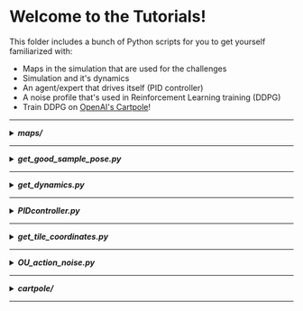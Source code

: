 # Welcome to the Tutorials! 
This folder includes a bunch of Python scripts for you to get yourself familiarized with:
- Maps in the simulation that are used for the challenges
- Simulation and it's dynamics
- An agent/expert that drives itself (PID controller)
- A noise profile that's used in Reinforcement Learning training (DDPG)
- Train DDPG on [OpenAI's Cartpole](https://gym.openai.com/envs/CartPole-v0/)!

---
<details>
<summary><b><i>maps/</i></b></summary>

By the time this code is published, these are all the available maps we have in Duckietown:
```shell script
cd challenge-aido_RL-IL
tree tutorials/maps
``` 
![show maps](images/maps.png)

Every map is stored in a `.yaml` file where each map is constructed tile-by-tile, as well as some objects such as; 
static & non-static Duckiebots, pedestrians, traffic lights, etc. Please see [this repository](https://github.com/duckietown/gym-duckietown#map-file-format) if you want to construct a
new map or want to get more information. In addition, check out this [great notebook](https://github.com/duckietown/duckietown-world/blob/daffy/notebooks/30-DuckietownWorld-maps.ipynb)
for a better and broader perspective on the maps available!


</details>

---
<details>
<summary><b><i>get_good_sample_pose.py</i></b></summary>

This script outputs a 'good' starting position and angle for an agent, given a map. That means, agent starts at a point
that is close to the center of a lane and starts at an angle that is close to zero, which means agent is aligned with
the lane. Example usage:

```shell script
cd challenge-aido_RL-IL/tutorials
python get_good_sample_pose.py -m "zigzag_dists"
```
which returns the starting position of the car in `(x,y,z)` coordinates and the alignment with the lane in `degrees`
for the map `zigzag_dists`. e.g. Angle `0` means the car is perfectly aligned with the right-lane's center line. Angle `45` means the car needs to turn 45 degrees to be
aligned with the  right-lane's center line.

Keep it in mind that a map name has to be given as an argument(`-m` which stands for 'map')


</details>

---
<details>
<summary><b><i>get_dynamics.py</i></b></summary>

Let's get our hands dirty and play with the simulator/environment!
In other words, let's have a look at the dynamics of the simulator and try to get an answer to the
following questions:
- What's the full-speed of the our car/duckie-bot? 
- How many time-steps or seconds does it need to reach to full-speed? 
- Can we go backwards and what the max. speed we can reach while diriving to backwards?
- How many time-steps or seconds does it need to stop?

In order to answer some of the questions above, if not all, I performed a test where I manually control the car and
collect some data. 

Here's the processed version of the data collected from my test: ![get_dynamics_processed](images/get_dynamics_processed.png)
> Please see the raw data and the graph [here](https://docs.google.com/spreadsheets/d/1Z7T850Boy9YJm9lRytTkmAFld-AV8DBCbTb3Lo4PRIM/edit?usp=sharing) for more information.

#### Take-aways:

- The full-speed is: `0.6 m/s` 
- It takes `≈0.858 seconds` or `≈26 time-steps` to reach to full-speed from `0 m/s`
- It takes `≈0.858 seconds` or `≈26 time-steps` to reach to `0 m/s` from full-speed(`0.6 m/s`)

These details will become important when building/training algorithms!

<details>
<summary><i><b>***</b> Click to see the <b>spoiler</b> where this will be important! <b>***</b></i></summary>

When training a reinforcement learning algorithm (the one we use is called DDPG) we let the agent apply the same action
for a fixed number of times, because it takes some time to achieve speed! That fixed number will be called `frame_skip`
which you will encounter when creating the simulator instance [as in here](https://github.com/rizavelioglu/challenge-aido_RL-IL/blob/82f84a31ce46585b97498ed56ee6d794e8bd0038/duckietown_rl/env.py#L5)! 
</details>

---

##### Important Note:

As soon as the script is executed, the data is getting aggregated. And once
"ENTER" is hit from the keyboard, then the data is saved to a file: `get_dynamics_raw.csv`  
Here the data collection is done manually, but it can also be done automatically, obviously:
- Initialize an environment in `straight_road` map 
- Generate a good sampling position to start in the map using `get_good_sample_pose.py`
- Create a dummy agent that applies the max. action to go full speed for a specified time-steps
- Collect all the data, store, process, and gather info!

</details>

---
<details>
<summary><b><i>PIDcontroller.py</i></b></summary>

This script implements a PID controller[, see Wikipedia for more info,](https://en.wikipedia.org/wiki/PID_controller) for the car to drive and
navigate itself within an environment. Go check out the code cause every line of code is explained!

#### Take-aways:

- The action space is in 2-d. That means an action is a 2-dimensional vector which corresponds to the left & right wheel
velocities.
- The structure of running an agent in a simulation shown in a pseudocode-ish way:
```shell script
Initialize the environment                                // Line [9]
Reset the environment and store observation               // Line [23]
Render the environment                                    // Line [25]
for 0 to EPISODES:                                        // Line [29]
    for 0 to STEPS:                                       // Line [35]
        Calculate the action according to your algorithm  // Line [69-71]
        Apply the action and store information            // Line [73]
        render the environment                            // Line [75]
    reset the environment                                 // Line [88]
```

##### Note:
The reason why we store only last 10 angle errors [[Line 31]](https://github.com/rizavelioglu/challenge-aido_RL-IL/blob/82f84a31ce46585b97498ed56ee6d794e8bd0038/tutorials/PIDcontroller.py#L31) is based on this [paper](https://www.robotshop.com/community/forum/t/pid-tutorials-for-line-following/13164)
</details>

---
<details>
<summary><b><i>get_tile_coordinates.py</i></b></summary>

This script runs the PID agent to get each of the tile coordinates in some of the maps available in `maps/` folder.
For simplicity, only some of the maps' tile data is collected,not all. In addition, some maps are preffered amongst
others due to simplifications in the chosen maps such as; there's no obstacle or no other car in the chosen maps, which
make things easier for us. 

After the following code is run, `tile_coordinates.csv` file is created inside `tutorials/`
folder: 

```shell script
python get_tile_coordinates.py
```

> #### Why do we need this script?
We will need the tile coordinates data for constructing the feature vector which will be given to Reinforcement Learning
algorithm (DDPG) as input. Therefore, it is essential to have the tile coordinates of the maps where we are building our
approach to self-driving car. You can see that these maps are inside the `duckietown_rl/maps` folder, for which we stored
the tile coordinates. And you can see that we copied the data from `tile_coordinates.csv` and pasted inside [this function](https://github.com/rizavelioglu/challenge-aido_RL-IL/blob/362feae4f058c6db897021c47c98759c79ea1ed2/duckietown_rl/gym_duckietown/simulator.py#L2036)
in `duckietown_rl/gym_duckietown/simulator.py`

> #### Tile coordinates of the map "zigzag_dists"

In the following figure, the tile coordinates of the map **"zigzag_dists"** are given:

![show maps](images/tile_coordinates_zigzag_dists.png)

- The coordinates assigned to each tile are the `tile coordinates` . So you can see that the origin is the tile that is
on left-most bottom part of the map. 

> Another important fact about tile coordinates is the relation it has with the **position of the car**. We can reach the
current position of the car through the environment: `env.cur_pos` gives the `(x,y,z)` coordinates of the car. That
returned position tells where the car is, see the following examples:

- On the right-hand-side of the figure, we calculate the `env.cur_pos`--> `tile_coordinates` is multiplied with the `road_tile_size`.

    - Say that the car is in the middle of the tile `(3,6)`. Then the car's position is calculated to be `[2.0475, 3.8025]`(see figure above).
    Therefore the `env.cur_pos` variable in that point would be `[2.0475, 0, 3.8025]`. 

    - Another example: The mid-point of the tile `(2,7)` is `[1.4625, 4.3875]`. Therefore the `env.cur_pos` variable in that
    point would be `[1.4625, 0, 4.3875]`. 

    - `y` coordinate is always 0, because that's how the environment is built (2-D map), see
    the coordinate axis in the middle of the image.


</details>

---
<details>
<summary><b><i>OU_action_noise.py</i></b></summary>

<i>"In Reinforcement learning for discrete action spaces, exploration is done via probabilistically selecting a random action
(such as epsilon-greedy or Boltzmann exploration). For continuous action spaces, exploration is done via adding noise to
the action itself. In the DDPG paper, the authors use Ornstein-Uhlenbeck Process to add noise to the action output
(Uhlenbeck & Ornstein, 1930)"</i> [[Source]](https://towardsdatascience.com/deep-deterministic-policy-gradients-explained-2d94655a9b7b)

<i>"The Ornstein-Uhlenbeck Process generates noise that is correlated with the previous noise, as to prevent the noise from
canceling out or “freezing” the overall dynamics"</i> [[Source]](https://www.quora.com/Why-do-we-use-the-Ornstein-Uhlenbeck-Process-in-the-exploration-of-DDPG/answer/Edouard-Leurent?ch=10&share=4b79f94f&srid=udNQP)

We will see OU noise in detail when we train a Reinforcement Learning agent using DDPG algorithm in `duckietown_rl/`. The purpose of this
script is just to get the user familiarized with OU noise. What this script does is that it generates an OU noise profile
and visualizes it. 

**Example usage #1:** Scatter plot & save the plot: `--save-img = 1`
```shell script
python OU_action_noise.py --mu 0 --sigma 0.2 --timesteps 1000 --reset-after 500 --save-img 1
```
![OU_1](images/OrnsteinUhlenbeckActionNoise(mu=%5B0.%200.%5D,%20sigma=%5B0.2%200.2%5D)-1000%20steps%20-%20resets%20after%20500%20steps.png)
>-  As the action is a 2-D vector (left & right wheel velocities) 2 noise profiles are generated where the blue dots belong
    to the left wheel velocity's noise profile and the orange ones to the right wheel velocity's noise profile.
>- As the arguments:
>>   - `--mu` & `--sigma` are set to 0 and 0.2, respectively, both of the two noise profiles have mean 0
    and standard deviation 0.2.
>>   - `--timesteps` is set to 1000, both profiles are generated for 1000 timesteps (x-axis).
>>   - `--reset-after` is set to 500, both profiles are reset after 500 timesteps: they start from 0 again.
>>   - `--save-img` is set to 1, the plot is saved.

**Example usage #2:** Line chart: `--line = 1` & don't save the image(default):
```shell script
python OU_action_noise.py --mu 0 --sigma 0.5 --timesteps 500 --reset-after 0 --line 1
```
![OU_2](images/OrnsteinUhlenbeckActionNoise(mu=%5B0.%200.%5D,%20sigma=%5B0.5%200.5%5D)-500%20steps%20-%20resets%20after%200%20steps.png)
>-  This is another plot with minor differences explained below.
>- As the arguments:
>>   - `--mu` & `--sigma` are set to 0 and 0.5, respectively, both of the two noise profiles have mean 0
    and standard deviation 0.5.
>>   - `--timesteps` is set to 500, both profiles are generated for 500 timesteps (x-axis).
>>   - `--reset-after` is set to 0, both profiles are reset after 0 timesteps: so, they are never reset after time step 0.
>>   - `--line` is set to 1, the plot is a line plot, instead of a scatter plot.
>>   - `--save-img` is not given, the plot is not saved.

See the following links to get more info on OU Noise:
- [Wikipedia](https://en.wikipedia.org/wiki/Ornstein%E2%80%93Uhlenbeck_process)
- [Blogpost](https://towardsdatascience.com/deep-deterministic-policy-gradients-explained-2d94655a9b7b)


#### Take-aways:

- OU noise generates a noise that is correlated with the previous noise, until you reset it.
- Every reset OU noise is unique!
- Since we only have 2 wheels, hence 2 wheel velocities, 2 noise profile is generated: one for left wheel, and another
one for right wheel.

</details>

---
<details>
<summary><b><i>cartpole/</i></b></summary>

[CartPole Problem](https://gym.openai.com/envs/CartPole-v0/) a.k.a. Inverted Pendulum, is the "Hello World" of Reinforcement
Learning. Here's the official explanation on CartPole by the creators: 
> <i>"A pole is attached by an un-actuated joint to a cart, which moves
along a frictionless track. The system is controlled by applying a force of +1 or -1 to the cart. The pendulum starts upright,
and the goal is to prevent it from falling over. A reward of +1 is provided for every timestep that the pole remains upright.
The episode ends when the pole is more than 15 degrees from vertical, or the cart moves more than 2.4 units from the center."</i>

While there are much simpler algorithms that solve this problem, we would like to use DDPG just to double-check that the
implementation of DDPG is correct and that it actually works on this simple problem. 

Here's what's inside the `cartpole` folder:

- **<i>models/</i>**: This is where we store our trained (final)model! The model in this folder is used by `train_ddpg.py` & `test_ddpg.py`
- `args.py`: where we set parameters related to training (e.g. batch size, ddpg parameters)
- `ddpg.py`: the implementation of DDPG
- `test_ddpg.py`: where we test the trained agent and visualize it
- `train_ddpg.py`: where the training loop lies
- `utils.py`: the implementation of Replay Buffer & the evaluation done during training
 
</details>

---